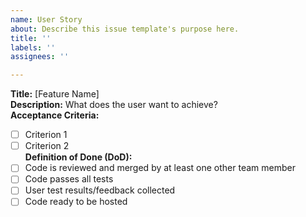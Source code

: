 ```yaml
---
name: User Story
about: Describe this issue template's purpose here.
title: ''
labels: ''
assignees: ''

---
```


**Title:** [Feature Name]  
**Description:** What does the user want to achieve?  
**Acceptance Criteria:**  
- [ ] Criterion 1  
- [ ] Criterion 2  
**Definition of Done (DoD):**  
- [ ] Code is reviewed and merged by at least one other team member 
- [ ] Code passes all tests
- [ ] User test results/feedback collected
- [ ] Code ready to be hosted
